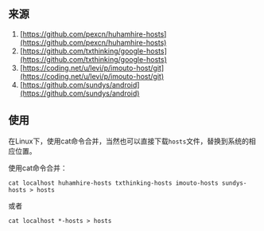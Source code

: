 ## 来源

1. [https://github.com/pexcn/huhamhire-hosts](https://github.com/pexcn/huhamhire-hosts)
2. [https://github.com/txthinking/google-hosts](https://github.com/txthinking/google-hosts)
3. [https://coding.net/u/levi/p/imouto-host/git](https://coding.net/u/levi/p/imouto-host/git)
4. [https://github.com/sundys/android](https://github.com/sundys/android)


## 使用

在Linux下，使用cat命令合并，当然也可以直接下载`hosts`文件，替换到系统的相应位置。

使用cat命令合并：
```
cat localhost huhamhire-hosts txthinking-hosts imouto-hosts sundys-hosts > hosts
```
或者
```
cat localhost *-hosts > hosts
```
